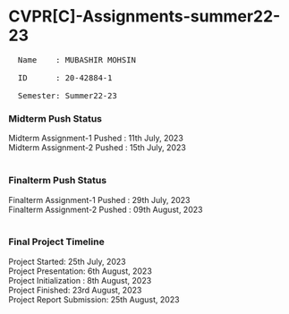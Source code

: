 # CVPR[C]-Assignments-summer22-23
<pre>
  Name    : MUBASHIR MOHSIN<br>
  ID      : 20-42884-1<br>
  Semester: Summer22-23
</pre>

### Midterm Push Status
Midterm Assignment-1 Pushed : 11th July, 2023 <br>
Midterm Assignment-2 Pushed : 15th July, 2023 <br><br>

### Finalterm Push Status
Finalterm Assignment-1 Pushed : 29th July, 2023<br>
Finalterm Assignment-2 Pushed : 09th August, 2023<br><br>

### Final Project Timeline
Project Started: 25th July, 2023<br>
Project Presentation: 6th August, 2023<br>
Project Initialization      : 8th August, 2023</t><br>
Project Finished: 23rd August, 2023<br>
Project Report Submission: 25th August, 2023<br>
